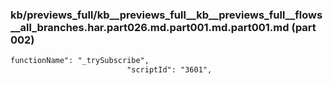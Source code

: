 ### kb/previews_full/kb__previews_full__kb__previews_full__flows__all_branches.har.part026.md.part001.md.part001.md (part 002)

```md
functionName": "_trySubscribe",
                          "scriptId": "3601",
                          
```

```
